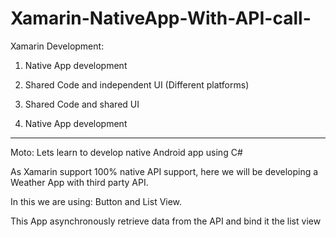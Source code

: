 # Xamarin-NativeApp-With-API-call-

Xamarin Development:
  1. Native App development
  2. Shared Code and independent UI (Different platforms)
  3. Shared Code and shared UI

1. Native App development
-----------------------------------------------------

Moto: Lets learn to develop native Android app using C#

As Xamarin support 100% native API support, here we will be developing a Weather App with third party API.

In this we are using:
Button and List View.

This App asynchronously retrieve data from the API and bind it the list view
